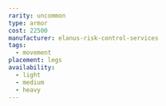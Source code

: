 ```yaml
---
rarity: uncommon
type: armor
cost: 22500
manufacturer: elanus-risk-control-services
tags:
  - movement
placement: legs
availability:
  - light
  - medium
  - heavy
---
```

